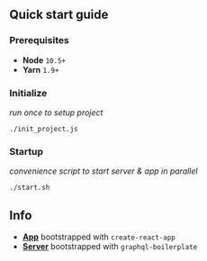 ## Quick start guide

### Prerequisites

- **Node** `10.5+`
- **Yarn** `1.9+`

### Initialize

_run once to setup project_

`./init_project.js`

### Startup

_convenience script to start server & app in parallel_

`./start.sh`

## Info

- **[App](./app/README.md)** bootstrapped with `create-react-app` 
- **[Server](./server/README.md)** bootstrapped with `graphql-boilerplate` 
